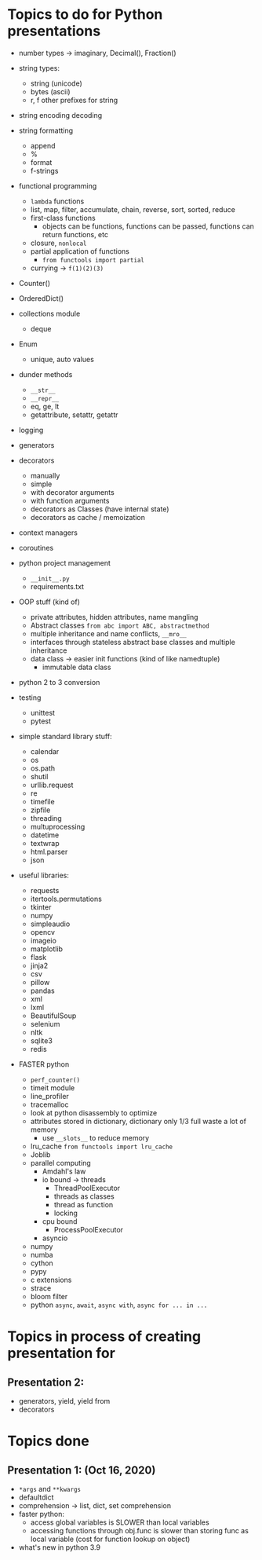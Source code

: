 # Topics to do for Python presentations

* number types -> imaginary, Decimal(), Fraction()
* string types:
	* string (unicode)
	* bytes (ascii)
	* r, f other prefixes for string
* string encoding decoding
* string formatting
	* append
	* %
	* format
	* f-strings
* functional programming
	* `lambda` functions
	* list, map, filter, accumulate, chain, reverse, sort, sorted, reduce
	* first-class functions
		* objects can be functions, functions can be passed, functions can return functions, etc
	* closure, `nonlocal`
	* partial application of functions
		* `from functools import partial`
	* currying -> `f(1)(2)(3)`



* Counter()
* OrderedDict()
* collections module
	* deque
* Enum
	* unique, auto values
* dunder methods
	* `__str__`
	* `__repr__`
	* eq, ge, lt
	* getattribute, setattr, getattr
* logging
* generators
* decorators
	* manually
	* simple
	* with decorator arguments
	* with function arguments
	* decorators as Classes (have internal state)
	* decorators as cache / memoization
* context managers
* coroutines
* python project management
	* `__init__.py`
	* requirements.txt
* OOP stuff (kind of)
	* private attributes, hidden attributes, name mangling
	* Abstract classes `from abc import ABC, abstractmethod`
	* multiple inheritance and name conflicts, `__mro__`
	* interfaces through stateless abstract base classes and multiple inheritance
	* data class -> easier init functions (kind of like namedtuple)
		* immutable data class
* python 2 to 3 conversion
* testing
	* unittest
	* pytest
* simple standard library stuff:
	* calendar
	* os
	* os.path
	* shutil
	* urllib.request
	* re
	* timefile
	* zipfile
	* threading
	* multuprocessing
	* datetime
	* textwrap
	* html.parser
	* json
* useful libraries:
	* requests
	* itertools.permutations
	* tkinter
	* numpy
	* simpleaudio
	* opencv
	* imageio
	* matplotlib
	* flask
	* jinja2
	* csv
	* pillow
	* pandas
	* xml
	* lxml
	* BeautifulSoup
	* selenium
	* nltk
	* sqlite3
	* redis
* FASTER python
	* `perf_counter()`
	* timeit module
	* line_profiler
	* tracemalloc
	* look at python disassembly to optimize
	* attributes stored in dictionary, dictionary only 1/3 full waste a lot of memory
		* use `__slots__` to reduce memory
	* lru_cache `from functools import lru_cache`
	* Joblib
	* parallel computing
		* Amdahl's law
		* io bound -> threads
			* ThreadPoolExecutor
			* threads as classes
			* thread as function
			* locking
		* cpu bound
			* ProcessPoolExecutor
		* asyncio
	* numpy
	* numba
	* cython
	* pypy
	* c extensions
	* strace
	* bloom filter
	* python `async`, `await`, `async with`, `async for ... in ...`



# Topics in process of creating presentation for

## Presentation 2:
* generators, yield, yield from
* decorators



# Topics done

## Presentation 1: (Oct 16, 2020)
* `*args` and `**kwargs`
* defaultdict
* comprehension -> list, dict, set comprehension
* faster python:
	* access global variables is SLOWER than local variables
	* accessing functions through obj.func is slower than storing func as local variable (cost for function lookup on object)
* what's new in python 3.9
